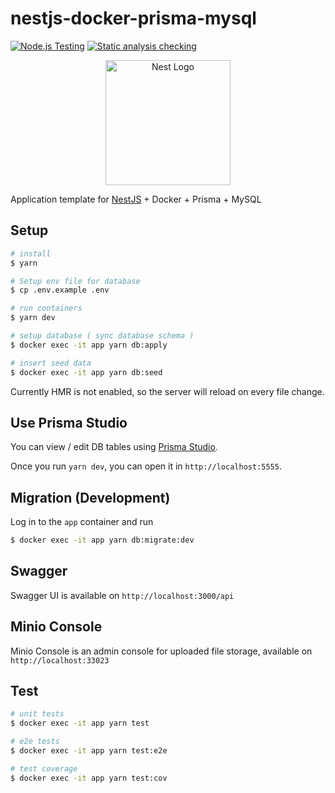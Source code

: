 # nestjs-docker-prisma-mysql

[![Node.js Testing](https://github.com/fsubal/nestjs-docker-prisma-mysql/actions/workflows/test.yml/badge.svg)](https://github.com/fsubal/nestjs-docker-prisma-mysql/actions/workflows/test.yml)
[![Static analysis checking](https://github.com/fsubal/nestjs-docker-prisma-mysql/actions/workflows/check.yml/badge.svg)](https://github.com/fsubal/nestjs-docker-prisma-mysql/actions/workflows/check.yml)

<p align="center">
  <a href="http://nestjs.com/" target="blank"><img src="https://nestjs.com/img/logo-small.svg" width="200" alt="Nest Logo" /></a>
</p>

Application template for [NestJS](https://github.com/nestjs/nest) + Docker + Prisma + MySQL

## Setup

```bash
# install
$ yarn

# Setup env file for database
$ cp .env.example .env

# run containers
$ yarn dev

# setup database ( sync database schema )
$ docker exec -it app yarn db:apply

# insert seed data
$ docker exec -it app yarn db:seed
```

Currently HMR is not enabled, so the server will reload on every file change.

## Use Prisma Studio

You can view / edit DB tables using [Prisma Studio](https://www.prisma.io/studio).

Once you run `yarn dev`, you can open it in `http://localhost:5555`.

## Migration (Development)

Log in to the `app` container and run

```bash
$ docker exec -it app yarn db:migrate:dev
```

## Swagger

Swagger UI is available on `http://localhost:3000/api`

## Minio Console

Minio Console is an admin console for uploaded file storage, available on `http://localhost:33023`

## Test

```bash
# unit tests
$ docker exec -it app yarn test

# e2e tests
$ docker exec -it app yarn test:e2e

# test coverage
$ docker exec -it app yarn test:cov
```
